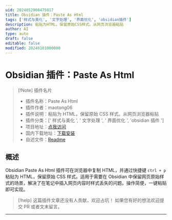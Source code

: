 ```yaml
---
uid: 2024052908475017
title: Obsidian 插件：Paste As Html
tags: ['样式与美化', '文字处理', '界面优化', 'obsidian插件']
description: 粘贴为HTML，保留原始CSS样式。从网页浏览器粘贴
author: AI
type: auto
draft: false
editable: false
modified: 20240101000000
---
```


# Obsidian 插件：Paste As Html

> [!Note] 插件名片
> - 插件名称：Paste As Html
> - 插件作者：maotong06
> - 插件说明：粘贴为 HTML，保留原始 CSS 样式。从网页浏览器粘贴
> - 插件分类：[' 样式与美化 ', ' 文字处理 ', ' 界面优化 ', 'obsidian 插件 ']
> - 项目地址：[点我访问](https://github.com/maotong06/obsidian-paste-as-html-plugin)
> - 国内下载地址：[下载安装](https://pkmer.cn/products/plugin/pluginMarket/?obsidian-paste-as-html)
> - 自述文件：[Readme](https://ghproxy.net/https://raw.githubusercontent.com/maotong06/obsidian-paste-as-html-plugin/main/README.md)

## 概述

Obsidian Paste As Html 插件可在浏览器中复制 HTML，并通过快捷键 `ctrl + p` 粘贴为 HTML，保留原始 CSS 样式。适用于需要在 Obsidian 中保留网页原始样式的场景，解决了在笔记中插入网页内容时样式丢失的问题。操作简便，一键粘贴即可实现。

> [!help]
> 这篇插件文章还没有人贡献，欢迎占坑！
> 如果您有好的想法欢迎提交 PR 或者文末留言。

---



